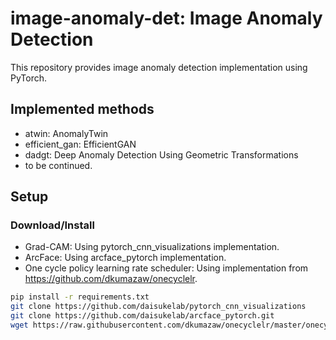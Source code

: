 # image-anomaly-det: Image Anomaly Detection

This repository provides image anomaly detection implementation using PyTorch.

## Implemented methods

- atwin: AnomalyTwin
- efficient_gan: EfficientGAN
- dadgt: Deep Anomaly Detection Using Geometric Transformations
- to be continued.

## Setup

### Download/Install

- Grad-CAM: Using pytorch_cnn_visualizations implementation.
- ArcFace: Using arcface_pytorch implementation.
- One cycle policy learning rate scheduler: Using implementation from https://github.com/dkumazaw/onecyclelr.

```sh
pip install -r requirements.txt
git clone https://github.com/daisukelab/pytorch_cnn_visualizations
git clone https://github.com/daisukelab/arcface_pytorch.git
wget https://raw.githubusercontent.com/dkumazaw/onecyclelr/master/onecyclelr.py
```
